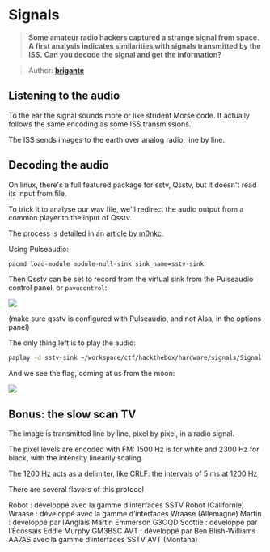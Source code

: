 # Signals

> **Some amateur radio hackers captured a strange signal from space.**
> **A first analysis indicates similarities with signals transmitted by the ISS.**
> **Can you decode the signal and get the information?**

> Author: **[brigante][author-profile-link]**

## Listening to the audio

To the ear the signal sounds more or like strident Morse code. It actually
follows the same encoding as some ISS transmissions.

The ISS sends images to the earth over analog radio, line by line.

## Decoding the audio

On linux, there's a full featured package for sstv, Qsstv, but it doesn't
read its input from file.

To trick it to analyse our wav file, we'll redirect the audio output
from a common player to the input of Qsstv.

The process is detailed in an [article by m0nkc][qsstv-null-sink-article].

Using Pulseaudio:

```bash
pacmd load-module module-null-sink sink_name=sstv-sink
```

Then Qsstv can be set to record from the virtual sink from the Pulseaudio
control panel, or `pavucontrol`:

![][pulseaudio-record-from-null-sink]

(make sure qsstv is configured with Pulseaudio, and not Alsa, in the options panel)

The only thing left is to play the audio:

```bash
paplay -d sstv-sink ~/workspace/ctf/hackthebox/hardware/signals/Signal.wav
```

And we see the flag, coming at us from the moon:

![][qsstv-decoding-screenshot]

## Bonus: the slow scan TV

The image is transmitted line by line, pixel by pixel, in a radio signal.

The pixel levels are encoded with FM: 1500 Hz is for white and 2300 Hz for black,
with the intensity linearily scaling.

The 1200 Hz acts as a delimiter, like CRLF: the intervals of 5 ms at 1200 Hz


There are several flavors of this protocol

Robot : développé avec la gamme d’interfaces SSTV Robot (Californie)
Wraase : développé avec la gamme d’interfaces Wraase (Allemagne)
Martin : développé par l’Anglais Martin Emmerson G3OQD
Scottie : développé par l’Écossais Eddie Murphy GM3BSC
AVT : développé par Ben Blish-Williams AA7AS avec la gamme d’interfaces SSTV AVT (Montana)

[author-profile-link]: https://app.hackthebox.eu/users/19281
[pulseaudio-record-from-null-sink]: images/pulseaudio_record-from-the-sink.png
[qsstv-decoding-screenshot]: images/qsstv_decoding.png
[qsstv-null-sink-article]: https://www.chonky.net/hamradio/decoding-sstv-from-a-file-on-a-linux-system
